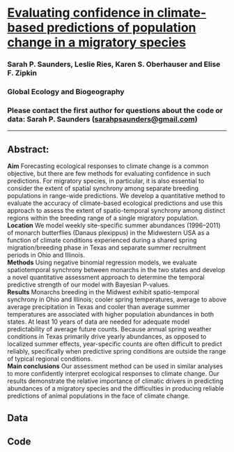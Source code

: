 # [Evaluating confidence in climate-based predictions of population change in a migratory species](http://onlinelibrary.wiley.com/doi/10.1111/geb.12461/full)

### Sarah P. Saunders, Leslie Ries, Karen S. Oberhauser and Elise F. Zipkin

### Global Ecology and Biogeography

### Please contact the first author for questions about the code or data: Sarah P. Saunders (sarahpsaunders@gmail.com)
__________________________________________________________________________________________________________________________________________

## Abstract:
**Aim** Forecasting ecological responses to climate change is a common objective, but there are few methods for evaluating confidence in such predictions. For migratory species, in particular, it is also essential to consider the extent of spatial synchrony among separate breeding populations in range-wide predictions. We develop a quantitative method to evaluate the accuracy of climate-based ecological predictions and use this approach to assess the extent of spatio-temporal synchrony among distinct regions within the breeding range
of a single migratory population.  
**Location** We model weekly site-specific summer abundances (1996–2011) of monarch butterflies (Danaus plexippus) in the Midwestern USA as a function of climate conditions experienced during a shared spring migration/breeding phase in Texas and separate summer recruitment periods in Ohio and Illinois.  
**Methods** Using negative binomial regression models, we evaluate spatiotemporal synchrony between monarchs in the two states and develop a novel quantitative assessment approach to determine the temporal predictive strength of our model with Bayesian P-values.  
**Results** Monarchs breeding in the Midwest exhibit spatio-temporal synchrony in Ohio and Illinois; cooler spring temperatures, average to above average precipitation in Texas and cooler than average summer temperatures are associated with higher population abundances in both states. At least 10 years of data are needed for adequate model predictability of average future counts. Because annual spring weather conditions in Texas primarily drive yearly abundances, as opposed to localized summer effects, year-specific counts are often difficult to predict reliably, specifically when predictive spring conditions are outside the range of typical regional conditions.  
**Main conclusions** Our assessment method can be used in similar analyses to more confidently interpret ecological responses to climate change. Our results demonstrate the relative importance of climatic drivers in predicting abundances of a migratory species and the difficulties in producing reliable predictions of animal populations in the face of climate change.  

## Data
## Code
